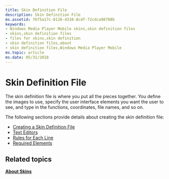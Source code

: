 ```yaml
---
title: Skin Definition File
description: Skin Definition File
ms.assetid: 76f5a17c-8126-4310-8cdf-72cdca98708b
keywords:
- Windows Media Player Mobile skins,skin definition files
- skins,skin definition files
- files for skins,skin definition
- skin definition files,about
- skin definition files,Windows Media Player Mobile
ms.topic: article
ms.date: 05/31/2018
---
```


# Skin Definition File

The skin definition file is where you put all the pieces together. You define the images to use, specify the user interface elements you want the user to see, and type in the functions, coordinates, file names, and so on.

The following sections provide details about creating the skin definition file:

-   [Creating a Skin Definition File](creating-a-skin-definition-file.md)
-   [Text Editors](text-editors.md)
-   [Rules for Each Line](rules-for-each-line.md)
-   [Required Elements](required-elements.md)

## Related topics

<dl> <dt>

[**About Skins**](about-skins-mobile.md)
</dt> </dl>

 

 




